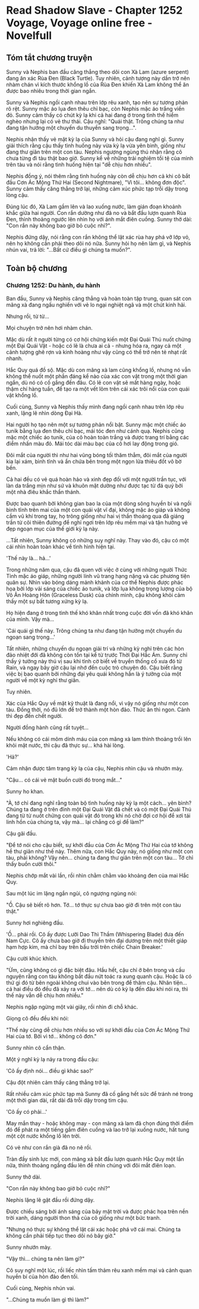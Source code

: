 # Read Shadow Slave - Chapter 1252 Voyage, Voyage online free - Novelfull

## Tóm tắt chương truyện

Sunny và Nephis ban đầu căng thẳng theo dõi con Xà Lam (azure serpent) đang ăn xác Rùa Đen (Black Turtle). Tuy nhiên, cảnh tượng này dần trở nên nhàm chán vì kích thước khổng lồ của Rùa Đen khiến Xà Lam không thể ăn được bao nhiêu trong thời gian ngắn.

Sunny và Nephis ngồi cạnh nhau trên lớp rêu xanh, tạo nên sự tương phản rõ rệt. Sunny mặc áo lụa đen thêu chỉ bạc, còn Nephis mặc áo trắng viền đỏ. Sunny cảm thấy có chút kỳ lạ khi cả hai đang ở trong tình thế hiểm nghèo nhưng lại có vẻ thư thái. Cậu nghĩ: "Quái thật. Trông chúng ta như đang tận hưởng một chuyến du thuyền sang trọng...".

Nephis nhận thấy vẻ mặt kỳ lạ của Sunny và hỏi cậu đang nghĩ gì. Sunny giải thích rằng cậu thấy tình huống này vừa kỳ lạ vừa yên bình, giống như đang thư giãn trên một con tàu. Nephis ngượng ngùng thú nhận rằng cô chưa từng đi tàu thật bao giờ. Sunny kể về những trải nghiệm tồi tệ của mình trên tàu và nói rằng tình huống hiện tại "dễ chịu hơn nhiều".

Nephis đồng ý, nói thêm rằng tình huống này còn dễ chịu hơn cả khi cô bắt đầu Cơn Ác Mộng Thứ Hai (Second Nightmare), "Vì tôi... không đơn độc". Sunny cảm thấy căng thẳng trở lại, những cảm xúc phức tạp trỗi dậy trong lòng cậu.

Đúng lúc đó, Xà Lam gầm lên và lao xuống nước, làm gián đoạn khoảnh khắc giữa hai người. Con rắn dường như đã no và bắt đầu lượn quanh Rùa Đen, thỉnh thoảng ngước lên nhìn họ với ánh mắt điên cuồng. Sunny thở dài: "Con rắn này không bao giờ bỏ cuộc nhỉ?".

Nephis đứng dậy, nói rằng con rắn không thể lật xác rùa hay phá vỡ lớp vỏ, nên họ không cần phải theo dõi nó nữa. Sunny hỏi họ nên làm gì, và Nephis nhún vai, trả lời: "...Bất cứ điều gì chúng ta muốn?".

## Toàn bộ chương

### Chương 1252: Du hành, du hành

Ban đầu, Sunny và Nephis căng thẳng và hoàn toàn tập trung, quan sát con mãng xà đang ngấu nghiến với vẻ lo ngại nghiệt ngã và một chút kinh hãi.

Nhưng rồi, từ từ...

Mọi chuyện trở nên hơi nhàm chán.

Mặc dù rất ít người từng có cơ hội chứng kiến một Đại Quái Thú nuốt chửng một Đại Quái Vật - hoặc có lẽ là chưa ai cả - nhưng hóa ra, ngay cả một cảnh tượng ghê rợn và kinh hoàng như vậy cũng có thể trở nên tẻ nhạt rất nhanh.

Hắc Quy quá đồ sộ. Mặc dù con mãng xà lam cũng khổng lồ, nhưng nó vẫn không thể nuốt một phần đáng kể nào của xác con vật trong một thời gian ngắn, dù nó có cố gắng đến đâu. Có lẽ con vật sẽ mất hàng ngày, hoặc thậm chí hàng tuần, để tạo ra một vết lõm trên cái xác trôi nổi của con quái vật khổng lồ.

Cuối cùng, Sunny và Nephis thấy mình đang ngồi cạnh nhau trên lớp rêu xanh, lặng lẽ nhìn dòng Đại Hà.

Hai người họ tạo nên một sự tương phản nổi bật. Sunny mặc một chiếc áo tunik bằng lụa đen thêu chỉ bạc, mái tóc đen như cánh quạ. Nephis cũng mặc một chiếc áo tunik, của cô hoàn toàn trắng và được trang trí bằng các điểm nhấn màu đỏ. Mái tóc dài màu bạc của cô hơi lay động trong gió.

Đôi mắt của người thì như hai vũng bóng tối thăm thẳm, đôi mắt của người kia lại xám, bình tĩnh và ẩn chứa bên trong một ngọn lửa thiêu đốt vô bờ bến.

Cả hai đều có vẻ quá hoàn hảo và xinh đẹp đối với một người trần tục, với làn da trắng mịn như sứ và khuôn mặt dường như được tạc từ đá quý bởi một nhà điêu khắc thần thánh.

Được bao quanh bởi không gian bao la của một dòng sông huyền bí và ngồi bình tĩnh trên mai của một con quái vật vĩ đại, không mặc áo giáp và không cầm vũ khí trong tay, họ trông giống như hai vị thần thoáng qua đã giáng trần từ cõi thiên đường để nghỉ ngơi trên lớp rêu mềm mại và tận hưởng vẻ đẹp ngoạn mục của thế giới kỳ lạ này.

...Tất nhiên, Sunny không có những suy nghĩ này. Thay vào đó, cậu có một cái nhìn hoàn toàn khác về tình hình hiện tại.

'Thế này là... hả...'

Trong những năm qua, cậu đã quen với việc ở cùng với những người Thức Tỉnh mặc áo giáp, những người lính vũ trang hạng nặng và các phương tiện quân sự. Nhìn vào bóng dáng mảnh khảnh của cơ thể Nephis được phác họa bởi lớp vải sáng của chiếc áo tunik, và lớp lụa không trọng lượng của bộ Vô Ân Hoàng Hôn (Graceless Dusk) của chính mình, cậu không khỏi cảm thấy một sự bất tương xứng kỳ lạ.

Họ hiện đang ở trong tình thế khó khăn nhất trong cuộc đời vốn đã khó khăn của mình. Vậy mà...

'Cái quái gì thế này. Trông chúng ta như đang tận hưởng một chuyến du ngoạn sang trọng...'

Tất nhiên, những chuyến du ngoạn giải trí và những kỳ nghỉ trên các hòn đảo nhiệt đới đã không còn tồn tại kể từ trước Thời Đại Hắc Ám. Sunny chỉ thấy ý tưởng này thú vị sau khi tình cờ biết về truyền thống cổ xưa đó từ Rain, và ngay bây giờ cậu lại nhớ đến cuộc trò chuyện đó. Cậu biết rằng việc bị bao quanh bởi những đại yêu quái không hẳn là ý tưởng của một người về một kỳ nghỉ thư giãn.

Tuy nhiên.

Xác của Hắc Quy về mặt kỹ thuật là đang nổi, vì vậy nó giống như một con tàu. Đồng thời, nó đủ lớn để trở thành một hòn đảo. Thức ăn thì ngon. Cảnh thì đẹp đến chết người.

Người đồng hành cũng rất tuyệt...

Nếu không có cái mõm dính máu của con mãng xà lam thỉnh thoảng trồi lên khỏi mặt nước, thì cậu đã thực sự... khá hài lòng.

'Hả?'

Cảm nhận được tâm trạng kỳ lạ của cậu, Nephis nhìn cậu và nhướn mày.

"Cậu... có cái vẻ mặt buồn cười đó trong mắt..."

Sunny ho khan.

"À, tớ chỉ đang nghĩ rằng toàn bộ tình huống này kỳ lạ một cách... yên bình? Chúng ta đang ở trên đỉnh một Đại Quái Vật đã chết và có một Đại Quái Thú đang từ từ nuốt chửng con quái vật đó trong khi nó chờ đợi cơ hội để xơi tái linh hồn của chúng ta, vậy mà... lại chẳng có gì để làm?"

Cậu gãi đầu.

"Để tớ nói cho cậu biết, sự khởi đầu của Cơn Ác Mộng Thứ Hai của tớ không hề thư giãn như thế này. Thêm nữa, con Hắc Quy này, nó giống như một con tàu, phải không? Vậy nên... chúng ta đang thư giãn trên một con tàu... Tớ chỉ thấy buồn cười thôi."

Nephis chớp mắt vài lần, rồi nhìn chằm chằm vào khoảng đen của mai Hắc Quy.

Sau một lúc im lặng ngắn ngủi, cô ngượng ngùng nói:

"Ồ. Cậu sẽ biết rõ hơn. Tớ... tớ thực sự chưa bao giờ đi trên một con tàu thật."

Sunny hơi nghiêng đầu.

'Ồ... phải rồi. Cô ấy được Lưỡi Dao Thì Thầm (Whispering Blade) đưa đến Nam Cực. Cô ấy chưa bao giờ đi thuyền trên đại dương trên một thiết giáp hạm hợp kim, mà chỉ bay trên bầu trời trên chiếc Chain Breaker.'

Cậu cười khúc khích.

"Ừm, cũng không có gì đặc biệt đâu. Hầu hết, cậu chỉ ở bên trong và cầu nguyện rằng con tàu không bắt đầu nứt toác ra xung quanh cậu. Hoặc là có thứ gì đó từ bên ngoài không chui vào bên trong để thăm cậu. Nhân tiện... cả hai điều đó đều đã xảy ra với tớ... nên dù có kỳ lạ đến đâu khi nói ra, thì thế này vẫn dễ chịu hơn nhiều."

Nephis ngập ngừng một vài giây, rồi nhìn đi chỗ khác.

Giọng cô đều đều khi nói:

"Thế này cũng dễ chịu hơn nhiều so với sự khởi đầu của Cơn Ác Mộng Thứ Hai của tớ. Bởi vì tớ... không cô đơn."

Sunny nhìn cô cẩn thận.

Một ý nghĩ kỳ lạ nảy ra trong đầu cậu:

'Cô ấy định nói... điều gì khác sao?'

Cậu đột nhiên cảm thấy căng thẳng trở lại.

Rất nhiều cảm xúc phức tạp mà Sunny đã cố gắng hết sức để tránh né trong một thời gian dài, rất dài đã trỗi dậy trong tim cậu.

'Cô ấy có phải...'

May mắn thay - hoặc không may - con mãng xà lam đã chọn đúng thời điểm đó để phát ra một tiếng gầm điên cuồng và lao trở lại xuống nước, hất tung một cột nước khổng lồ lên trời.

Có vẻ như con rắn già đã no nê rồi.

Tràn đầy sinh lực mới, con mãng xà bắt đầu lượn quanh Hắc Quy một lần nữa, thỉnh thoảng ngẩng đầu lên để nhìn chúng với đôi mắt điên loạn.

Sunny thở dài.

"Con rắn này không bao giờ bỏ cuộc nhỉ?"

Nephis lặng lẽ gật đầu rồi đứng dậy.

Được chiếu sáng bởi ánh sáng của bảy mặt trời và được phác họa trên nền trời xanh, dáng người thon thả của cô giống như một bức tranh.

"Nhưng nó thực sự không thể lật cái xác hoặc phá vỡ cái mai. Chúng ta không cần phải tiếp tục theo dõi nó bây giờ."

Sunny nhướn mày.

"Vậy thì... chúng ta nên làm gì?"

Cô suy nghĩ một lúc, rồi liếc nhìn tấm thảm rêu xanh mềm mại và cảnh quan huyền bí của hòn đảo đen tối.

Cuối cùng, Nephis nhún vai.

"...Chúng ta muốn làm gì thì làm?"